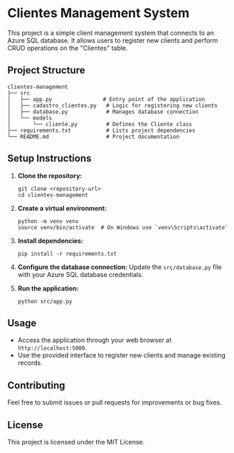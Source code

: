 # Clientes Management System

This project is a simple client management system that connects to an Azure SQL database. It allows users to register new clients and perform CRUD operations on the "Clientes" table.

## Project Structure

```
clientes-management
├── src
│   ├── app.py                # Entry point of the application
│   ├── cadastro_clientes.py   # Logic for registering new clients
│   ├── database.py            # Manages database connection
│   └── models
│       └── cliente.py         # Defines the Cliente class
├── requirements.txt           # Lists project dependencies
└── README.md                  # Project documentation
```

## Setup Instructions

1. **Clone the repository:**
   ```
   git clone <repository-url>
   cd clientes-management
   ```

2. **Create a virtual environment:**
   ```
   python -m venv venv
   source venv/bin/activate  # On Windows use `venv\Scripts\activate`
   ```

3. **Install dependencies:**
   ```
   pip install -r requirements.txt
   ```

4. **Configure the database connection:**
   Update the `src/database.py` file with your Azure SQL database credentials.

5. **Run the application:**
   ```
   python src/app.py
   ```

## Usage

- Access the application through your web browser at `http://localhost:5000`.
- Use the provided interface to register new clients and manage existing records.

## Contributing

Feel free to submit issues or pull requests for improvements or bug fixes. 

## License

This project is licensed under the MIT License.